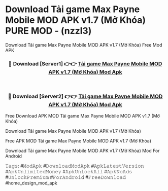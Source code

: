 # Download Tải game Max Payne Mobile MOD APK v1.7 (Mở Khóa) PURE MOD - (nzzl3)
Download Tải game Max Payne Mobile MOD APK v1.7 (Mở Khóa) Free Mod APK

<div align="center">
<h3>🔴 Download [Server1] 👉👉 <a href="https://apk-comot.site?title=Tải_game_Max_Payne_Mobile_MOD_APK_v1.7_(Mở_Khóa)">Tải game Max Payne Mobile MOD APK v1.7 (Mở Khóa) Mod Apk</a></h3><br>

<h3>🔴 Download [Server2] 👉👉 <a href="https://apk-comot.site?title=Tải_game_Max_Payne_Mobile_MOD_APK_v1.7_(Mở_Khóa)">Tải game Max Payne Mobile MOD APK v1.7 (Mở Khóa) Mod Apk</a></h3>
</div>


Free Download APK MOD Tải game Max Payne Mobile MOD APK v1.7 (Mở Khóa)

Download Tải game Max Payne Mobile MOD APK v1.7 (Mở Khóa) 

Free APK MOD Tải game Max Payne Mobile MOD APK v1.7 (Mở Khóa) 

Download Tải game Max Payne Mobile MOD APK v1.7 (Mở Khóa) Mod For Android

𝚃𝚊𝚐𝚜: #𝙼𝚘𝚍𝙰𝚙𝚔 #𝙳𝚘𝚠𝚗𝚕𝚘𝚊𝚍𝙼𝚘𝚍𝙰𝚙𝚔 #𝙰𝚙𝚔𝙻𝚊𝚝𝚎𝚜𝚝𝚅𝚎𝚛𝚜𝚒𝚘𝚗 #𝙰𝚙𝚔𝚄𝚗𝚕𝚒𝚖𝚒𝚝𝚎𝚍𝙼𝚘𝚗𝚎𝚢 #𝙰𝚙𝚔𝚄𝚗𝚕𝚘𝚌𝚔𝙰𝚕𝚕 #𝙰𝚙𝚔𝙽𝚘𝙰𝚍𝚜 #𝚄𝚗𝚕𝚘𝚌𝚔𝙿𝚛𝚎𝚖𝚒𝚞𝚖 #𝙵𝚘𝚛𝙰𝚗𝚍𝚛𝚘𝚒𝚍 #𝙵𝚛𝚎𝚎𝙳𝚘𝚠𝚗𝚕𝚘𝚊𝚍 #home_design_mod_apk